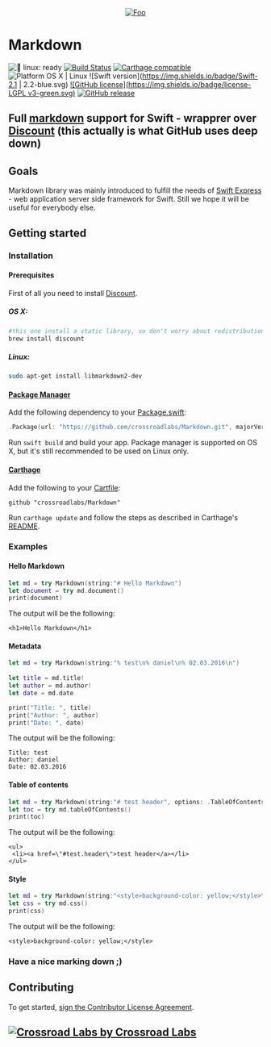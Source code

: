 <div align="center">

[![Foo](https://cdn0.iconfinder.com/data/icons/octicons/1024/markdown-256.png)](https://github.com/crossroadlabs/Markdown)

</div>

# Markdown

![🐧 linux: ready](https://img.shields.io/badge/%F0%9F%90%A7%20linux-ready-red.svg)
[![Build Status](https://travis-ci.org/crossroadlabs/Markdown.svg?branch=master)](https://travis-ci.org/crossroadlabs/Markdown)
[![Carthage compatible](https://img.shields.io/badge/Carthage-compatible-4BC51D.svg?style=flat)](https://github.com/Carthage/Carthage)
![Platform OS X | Linux](https://img.shields.io/badge/platform-OS%20X%20%7C%20Linux-orange.svg)
![Swift version](https://img.shields.io/badge/Swift-2.1 | 2.2-blue.svg)
[![GitHub license](https://img.shields.io/badge/license-LGPL v3-green.svg)](https://raw.githubusercontent.com/crossroadlabs/Markdown/master/LICENSE)
[![GitHub release](https://img.shields.io/github/release/crossroadlabs/Markdown.svg)](https://github.com/crossroadlabs/Markdown/releases)

## Full [markdown](https://en.wikipedia.org/wiki/Markdown) support for Swift - wrapprer over [Discount](https://github.com/Orc/discount) (this actually is what GitHub uses deep down)

## Goals

Markdown library was mainly introduced to fulfill the needs of [Swift Express](https://github.com/crossroadlabs/Express) - web application server side framework for Swift. Still we hope it will be useful for everybody else.

## Getting started

### Installation

#### Prerequisites

First of all you need to install [Discount](https://github.com/Orc/discount).

##### OS X:

```sh
#this one install a static library, so don't worry about redistribution
brew install discount
```

##### Linux:

```sh
sudo apt-get install libmarkdown2-dev
```

#### [Package Manager](https://swift.org/package-manager/)

Add the following dependency to your [Package.swift](https://github.com/apple/swift-package-manager/blob/master/Documentation/Package.swift.md):

```swift
.Package(url: "https://github.com/crossroadlabs/Markdown.git", majorVersion: 0)
```

Run ```swift build``` and build your app. Package manager is supported on OS X, but it's still recommended to be used on Linux only.

#### [Carthage](https://github.com/Carthage/Carthage)
Add the following to your [Cartfile](https://github.com/Carthage/Carthage/blob/master/Documentation/Artifacts.md#cartfile):

```
github "crossroadlabs/Markdown"
```

Run `carthage update` and follow the steps as described in Carthage's [README](https://github.com/Carthage/Carthage#adding-frameworks-to-an-application).

### Examples

#### Hello Markdown

```swift
let md = try Markdown(string:"# Hello Markdown")
let document = try md.document()
print(document)
```

The output will be the following:

```
<h1>Hello Markdown</h1>
```

#### Metadata

```swift
let md = try Markdown(string:"% test\n% daniel\n% 02.03.2016\n")
            
let title = md.title!
let author = md.author!
let date = md.date

print("Title: ", title)
print("Author: ", author)
print("Date: ", date)
```

The output will be the following:

```
Title: test
Author: daniel
Date: 02.03.2016
```

#### Table of contents

```swift
let md = try Markdown(string:"# test header", options: .TableOfContents)
let toc = try md.tableOfContents()
print(toc)
```

The output will be the following:

```
<ul>
 <li><a href=\"#test.header\">test header</a></li>
</ul>
```

#### Style

```swift
let md = try Markdown(string:"<style>background-color: yellow;</style>\n# test header")
let css = try md.css()
print(css)
```

The output will be the following:

```
<style>background-color: yellow;</style>
```

### Have a nice marking down ;)

## Contributing

To get started, <a href="https://www.clahub.com/agreements/crossroadlabs/Markdown">sign the Contributor License Agreement</a>.

## [![Crossroad Labs](http://i.imgur.com/iRlxgOL.png?1) by Crossroad Labs](http://www.crossroadlabs.xyz/)